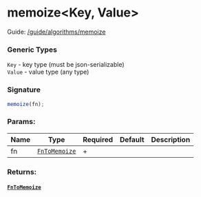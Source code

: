 # memoize<Key, Value>

Guide: [/guide/algorithms/memoize](/guide/algorithms/memoize)

### Generic Types

`Key` - key type (must be json-serializable)  
`Value` - value type (any type)

### Signature

```ts
memoize(fn);
```

### Params:

| Name | Type                                    | Required | Default | Description |
|------|-----------------------------------------|----------|---------|-------------|
| fn   | [`FnToMemoize`](/api/types/types#FnToMemoize) | +        |         |             |

### Returns:

#### [`FnToMemoize`](/api/types/types#FnToMemoize)

<br>

